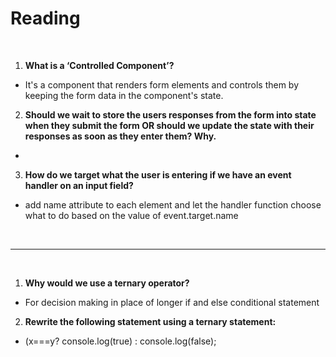 # Reading
 <br>

1. **What is a ‘Controlled Component’?**
- It's a  component that renders form elements and controls them by keeping the form data in the component's state.

2. **Should we wait to store the users responses from the form into state when they submit the form OR should we update the state with their responses as soon as they enter them? Why.**
- 

3. **How do we target what the user is entering if we have an event handler on an input field?**  
- add name attribute to each element and let the handler function choose what to do based on the value of event.target.name

<br>

______________________________________
<br>

1. **Why would we use a ternary operator?**
- For decision making in place of longer if and else conditional statement

2. **Rewrite the following statement using a ternary statement:**
- (x===y? console.log(true) : console.log(false);